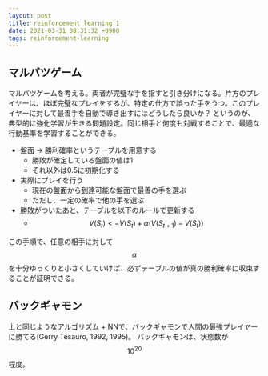 ```yaml
---
layout: post
title: reinforcement learning 1
date: 2021-03-31 08:31:32 +0900
tags: reinforcement-learning
---
```


## マルバツゲーム
マルバツゲームを考える。両者が完璧な手を指すと引き分けになる。片方のプレイヤーは、ほぼ完璧なプレイをするが、特定の仕方で誤った手をうつ。このプレイヤーに対して最善手を自動で導き出すにはどうしたら良いか？
というのが、典型的に強化学習が生きる問題設定。同じ相手と何度も対戦することで、最適な行動基準を学習することができる。

- 盤面 → 勝利確率というテーブルを用意する
  - 勝敗が確定している盤面の値は1
  - それ以外は0.5に初期化する
- 実際にプレイを行う
  - 現在の盤面から到達可能な盤面で最善の手を選ぶ
  - ただし、一定の確率で他の手を選ぶ
- 勝敗がついたあと、テーブルを以下のルールで更新する
  - $$V(S_t) <- V(S_t) + \alpha (V(S_{t+1}) - V(S_t))$$  

この手順で、任意の相手に対して $$\alpha$$を十分ゆっくりと小さくしていけば、必ずテーブルの値が真の勝利確率に収束することが証明できる。

## バックギャモン

上と同じようなアルゴリズム + NNで、バックギャモンで人間の最強プレイヤーに勝てる(Gerry Tesauro, 1992, 1995)。
バックギャモンは、状態数が$$10^20$$程度。
